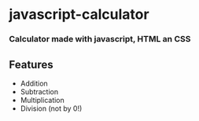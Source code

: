 # javascript-calculator

### Calculator made with javascript, HTML an CSS

## Features
- Addition
- Subtraction
- Multiplication
- Division (not by 0!)

